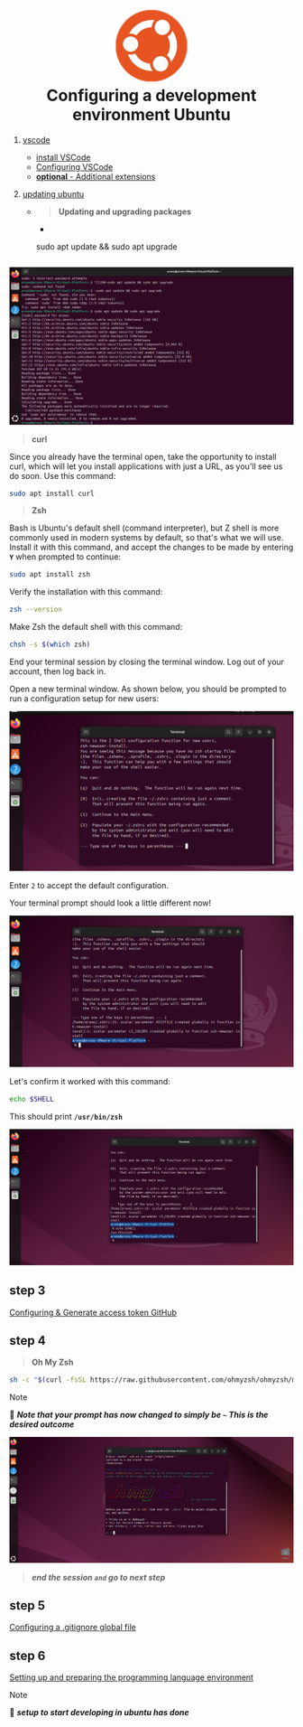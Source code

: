 <h1 align="center">
  <img src="../Assets/ubuntu-image.png">
  <br />
    Configuring a development environment Ubuntu
</h1>

1. [vscode](./README.md#vscode)
    - [install VSCode](../VSCode/Ubuntu-Configuring-VSCode.md)
    - [Configuring VSCode](../VSCode/Ubuntu-Configuring-VSCode.md)
    - [**optional** - Additional extensions](../VSCode/Ubuntu-Configuring-VSCode.md)

2. [updating ubuntu](./README.md#updating-ubuntu)
    - >**Updating and upgrading packages**
        - ```bash
        sudo apt update && sudo apt upgrade
        ```

![!Updating](../Assets/Updating.png)

>**curl**

Since you already have the terminal open, take the opportunity to install curl, which will let you install applications with just a URL, as you'll see us do soon. Use this command:

```bash
sudo apt install curl
```

>**Zsh**

Bash is Ubuntu's default shell (command interpreter), but Z shell is more commonly used in modern systems by default, so that's what we will use. Install it with this command, and accept the changes to be made by entering **`Y`** when prompted to continue:

```bash
sudo apt install zsh
```

Verify the installation with this command:

```bash
zsh --version
```

Make Zsh the default shell with this command:

```bash
chsh -s $(which zsh)
```

End your terminal session by closing the terminal window. Log out of your account, then log back in.

Open a new terminal window. As shown below, you should be prompted to run a configuration setup for new users:

![The terminal after installing `zsh`.](../Assets/terminal.png)

Enter `2` to accept the default configuration.

Your terminal prompt should look a little different now!

![zsh in action!](../Assets/terminal-2.png)

Let's confirm it worked with this command:

```bash
echo $SHELL
```

This should print **`/usr/bin/zsh`**

![zsh in action!](../Assets/terminal-3.png)

## step 3

[Configuring & Generate access token GitHub](../GitHub/Ubuntu-Configuring-GitHub.md)

## step 4

>**Oh My Zsh**

```bash
sh -c "$(curl -fsSL https://raw.githubusercontent.com/ohmyzsh/ohmyzsh/master/tools/install.sh)"
```

>[!NOTE]
> 📌 ***Note that your prompt has now changed to simply be `~` This is the desired outcome***

![oh my zsh!](../Assets/Oh-My-Zsh.png)

> ***end the session `and` go to next step***

## step 5

[Configuring a .gitignore global file](../Assets/gitignore_global.md)

## step 6

[Setting up and preparing the programming language environment](../Programming-Language-Environment/README.md)

>[!NOTE]
> 📌 ***setup to start developing in ubuntu has done***
